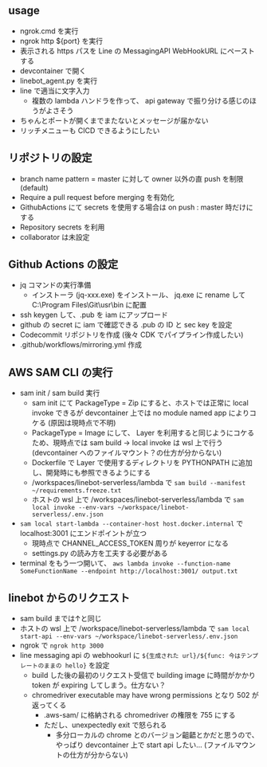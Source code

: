 ## usage
* ngrok.cmd を実行
* ngrok http ${port} を実行
* 表示される https パスを Line の MessagingAPI WebHookURL にペーストする
* devcontainer で開く
* linebot_agent.py を実行
* line で適当に文字入力
    * 複数の lambda ハンドラを作って、 api gateway で振り分ける感じのほうがよさそう
* ちゃんとポートが開くまでまたないとメッセージが届かない
* リッチメニューも CICD できるようにしたい

## リポジトリの設定
* branch name pattern = master に対して owner 以外の直 push を制限 (default)
* Require a pull request before merging を有効化
* GithubActions にて secrets を使用する場合は on push : master 時だけにする
* Repository secrets を利用
* collaborator は未設定

## Github Actions の設定
* jq コマンドの実行準備
    * インストーラ (jq-xxx.exe) をインストール、 jq.exe に rename して C:\\Program Files\Git\usr\bin に配置
* ssh keygen して、.pub を iam にアップロード
* github の secret に iam で確認できる .pub の ID と sec key を設定
* Codecommit リポジトリを作成 (後々 CDK でパイプライン作成したい)
* .github/workflows/mirroring.yml 作成

## AWS SAM CLI の実行
* sam init / sam build 実行
    * sam init にて PackageType = Zip にすると、ホストでは正常に local invoke できるが devcontainer 上では no module named app によりコケる (原因は現時点で不明)
    * PackageType = Image にして、 Layer を利用すると同じようにコケるため、現時点では sam build -> local invoke は wsl 上で行う (devcontainer へのファイルマウント？の仕方が分からない)
    * Dockerfile で Layer で使用するディレクトリを PYTHONPATH に追加し、開発時にも参照できるようにする
    * /workspaces/linebot-serverless/lambda で `sam build --manifest ~/requirements.freeze.txt`
    * ホストの wsl 上で /workspaces/linebot-serverless/lambda で  `sam local invoke --env-vars ~/workspace/linebot-serverless/.env.json`
* `sam local start-lambda --container-host host.docker.internal` で localhost:3001 にエンドポイントが立つ
    * 現時点で CHANNEL_ACCESS_TOKEN 周りが keyerror になる
    * settings.py の読み方を工夫する必要がある
* terminal をもう一つ開いて、 `aws lambda invoke --function-name SomeFunctionName --endpoint http://localhost:3001/ output.txt`

## linebot からのリクエスト
* sam build までは↑と同じ
* ホストの wsl 上で /workspace/linebot-serverless/lambda で `sam local start-api --env-vars ~/workspace/linebot-serverless/.env.json`
* ngrok で `ngrok http 3000`
* line messaging api の webhookurl に `${生成された url}/${func: 今はテンプレートのままの hello}` を設定
    * build した後の最初のリクエスト受信で building image に時間がかかり token が expiring してしまう。仕方ない？
    * chromedriver executable may have wrong permissions となり 502 が返ってくる
        * .aws-sam/ に格納される chromedriver の権限を 755 にする
        * ただし、unexpectedly exit で怒られる
            * 多分ローカルの chrome とのバージョン齟齬とかだと思うので、やっぱり devcontainer 上で start api したい... (ファイルマウントの仕方が分からない)
